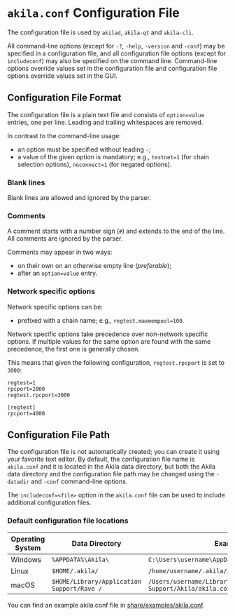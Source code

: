 # `akila.conf` Configuration File

The configuration file is used by `akilad`, `akila-qt` and `akila-cli`.

All command-line options (except for `-?`, `-help`, `-version` and `-conf`) may be specified in a configuration file, and all configuration file options (except for `includeconf`) may also be specified on the command line. Command-line options override values set in the configuration file and configuration file options override values set in the GUI.

## Configuration File Format

The configuration file is a plain text file and consists of `option=value` entries, one per line. Leading and trailing whitespaces are removed.

In contrast to the command-line usage:
- an option must be specified without leading `-`;
- a value of the given option is mandatory; e.g., `testnet=1` (for chain selection options), `noconnect=1` (for negated options).

### Blank lines

Blank lines are allowed and ignored by the parser.

### Comments

A comment starts with a number sign (`#`) and extends to the end of the line. All comments are ignored by the parser.

Comments may appear in two ways:
- on their own on an otherwise empty line (_preferable_);
- after an `option=value` entry.

### Network specific options

Network specific options can be:
- prefixed with a chain name; e.g., `regtest.maxmempool=100`.

Network specific options take precedence over non-network specific options.
If multiple values for the same option are found with the same precedence, the
first one is generally chosen.

This means that given the following configuration, `regtest.rpcport` is set to `3000`:

```
regtest=1
rpcport=2000
regtest.rpcport=3000

[regtest]
rpcport=4000
```

## Configuration File Path

The configuration file is not automatically created; you can create it using your favorite text editor. By default, the configuration file name is `akila.conf` and it is located in the Akila data directory, but both the Akila data directory and the configuration file path may be changed using the `-datadir` and `-conf` command-line options.

The `includeconf=<file>` option in the `akila.conf` file can be used to include additional configuration files.

### Default configuration file locations

Operating System | Data Directory | Example Path
-- | -- | --
Windows | `%APPDATA%\Akila\` | `C:\Users\username\AppData\Roaming\Akila\akila.conf`
Linux | `$HOME/.akila/` | `/home/username/.akila/akila.conf`
macOS | `$HOME/Library/Application Support/Rave /` | `/Users/username/Library/Application Support/Akila/akila.conf`

You can find an example akila.conf file in [share/examples/akila.conf](../share/examples/akila.conf).
